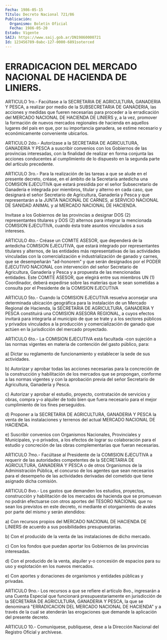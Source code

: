 ```yaml
---
Fecha: 1986-05-15
Título: Decreto Nacional 721/86
Publicación:
  Organismo: Boletín Oficial
  Fecha: 1986-05-20
Estado: Vigente
SAIJ: https://www.saij.gob.ar/DN19860000721
Id: 123456789-0abc-127-0000-6891soterced
---
```

# ERRADICACION DEL MERCADO NACIONAL DE HACIENDA DE LINIERS.

<a id="1"></a>
ARTICULO  1ro.-  Facúltase  a  la  SECRETARIA  DE AGRICULTURA, GANADERIA  Y  PESCA,  a  realizar por medio de la SUBSECRETARIA  DE GANADERIA,  las  acciones y  medidas  que  fueren  necesarias  para proceder a la erradicación  del  MERCADO  NACIONAL  DE  HACIENDA DE LINIERS  y,  a  la  vez,  promover  la formación de nuevos mercados regionales de hacienda en aquellos lugares  del país en que, por su importancia    ganadera,   se  estime  necesario  y  económicamente conveniente ubicarlos.

<a id="2"></a>
ARTICULO  2do.-  Autorízase  a  la  SECRETARIA DE AGRICULTURA, GANADERIA Y PESCA a suscribir convenios con  los  Gobiernos  de las provincias  interesadas,  con  la  finalidad  de  realizar en forma conjunta las acciones conducentes al cumplimiento de  lo  dispuesto en la segunda parte del artículo precedente.

<a id="3"></a>
ARTICULO 3ro.- Para la realización de las tareas a que se alude en el  presente  decreto,  créase,  en  el  ámbito de la Secretaría antedicha una COMISION EJECUTIVA que estará presidida  por el señor Subsecretario  de  Ganadería  e  integrada por miembros, titular  y alterno  en  cada  caso,  que  designará  el  señor  Secretario  de Agricultura,  Ganadería y Pesca y  que  representarán  a  la  JUNTA NACIONAL DE CARNES,  al  SERVICIO  NACIONAL  DE SANIDAD ANIMAL y al MERCADO NACIONAL DE HACIENDA.

Invítase  a  los Gobiernos de las provincias a  designar  DOS  (2) representantes  titulares  y  DOS  (2)  alternos  para  integrar la mencionada    COMISION    EJECUTIVA,   cuando  ésta  trate  asuntos vinculados a sus intereses.

<a id="4"></a>
ARTICULO  4to.-  Créase  un COMITE ASESOR, que dependerá de la antedicha COMISION EJECUTIVA, que estará integrado por representantes  titulares  y  alternos,    de   las  entidades  más representativas de las actividades vinculadas con la comercialización  e industrialización de ganado y  carnes,  que  se desempeñarán "ad-honorem"  y  que  serán  designados  por  el PODER EJECUTIVO   NACIONAL  con  intervención  del  señor  Secretario  de Agricultura,  Ganadería  y  Pesca  y a propuesta de las mencionadas entidades. Este COMITE ASESOR, que elegirá  entre  sus  miembros UN (1)  Coordinador, deberá expedirse sobre las materias que  le  sean sometidas  a  consulta  por  el Presidente de la COMISION EJECUTIVA

<a id="5"></a>
ARTICULO 5to.- Cuando la COMISION EJECUTIVA resuelva aconsejar una determinada  ubicación  geográfica  para  la  instalación de un Mercado   Regional  de  Hacienda,  la  SECRETARIA  DE  AGRICULTURA, GANADERIA  Y  PESCA  constituirá  una  COMISION ASESORA REGIONAL, a cuyos  efectos  invitará para integrarla al  municipio  de  que  se trate  y  a  los sectores  públicos  y  privados  vinculados  a  la producción  y  comercialización    de   ganado  que  actúen  en  la jurisdicción del mercado proyectado.

<a id="6"></a>
ARTICULO  6to.-  La  COMISION  EJECUTIVA  está  facultada -con sujeción a las normas vigentes en materia de contención  del  gasto público, para:

a) Dictar su reglamento de funcionamiento y establecer la sede  de sus actividades.

b)  Autorizar  y  aprobar  todas  las  acciones necesarias para la concreción de la construcción y habilitación  de  los  mercados que se  propongan,  conforme  a las normas vigentes y con la aprobación previa del señor Secretario  de Agricultura, Ganadería y Pesca.

c)  Autorizar  y  aprobar el estudio,  proyecto,  contratación  de servicios y obras, compra  y-o  alquiler  de  todo  bien  que fuera necesario  para el mejor cumplimiento de los fines perseguidos.

d) Proponer  a  la SECRETARIA DE AGRICULTURA, GANADERIA Y PESCA la venta de las instalaciones  y  terrenos del actual MERCADO NACIONAL DE HACIENDA.

e) Suscribir convenios con Organismos  Nacionales,  Provinciales y Municipales, y-o privados, a los efectos de lograr su  colaboración para  el  estudio  y  concreción  de las obras complementarias  que fueran necesarias.

<a id="7"></a>
ARTICULO 7mo.- Facúltase al Presidente de la COMISION EJECUTIVA a requerir  de  las  autoridades  competentes  de  la SECRETARIA DE AGRICULTURA,  GANADERIA  Y  PESCA  o  de  otros  Organismos  de  la Administración  Pública,  el  concurso  de  los  agentes  que  sean necesarios  para  el  desempeño  de  las actividades derivadas  del cometido que tiene asignado dicha comisión.

<a id="8"></a>
ARTICULO 8vo.- Los gastos que demanden los estudios, proyectos, construcción  y  habilitación  de  los  mercados de hacienda que se promuevan  no  podrán  efectuarse  con  otros  aportes  del  TESORO NACIONAL que no sean los previstos en este  decreto, ni mediante el otorgamiento de avales por parte del mismo y  serán  atendidos:

a)  Con  recursos  propios  del  MERCADO  NACIONAL DE HACIENDA  DE LINIERS    de  acuerdo  a  sus  posibilidades  presupuestarias.

b) Con el producido  de  la  venta  de  las instalaciones de dicho mercado.

c)  Con  los  fondos  que  puedan  aportar los  Gobiernos  de  las provincias interesadas.

d)  Con  el  producido  de  la venta, alquiler  y-o  concesión  de espacios  para su uso y explotación  en  los  nuevos  mercados.

e) Con aportes  y  donaciones de organismos y entidades públicas y privadas.

<a id="9"></a>
ARTICULO 9no.- Los recursos a que se refiere el artículo 8vo., ingresarán a una Cuenta Especial que funcionará presupuestariamente en jurisdicción de la SECRETARIA DE AGRICULTURA,  GANADERIA Y PESCA, la que se denominará "ERRADICACION DEL MERCADO NACIONAL  DE  HACIENDA"  y  a  través  de  la  cual  se atenderán  las  erogaciones  que demande la aplicación del presente decreto.

<a id="10"></a>
ARTICULO  10.-  Comuníquese,  publíquese,  dese a la Dirección Nacional del Registro Oficial y archívese.